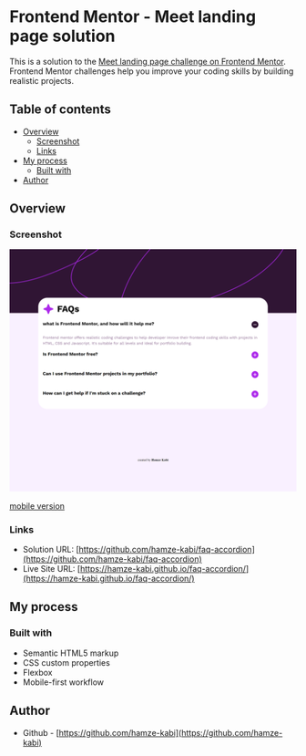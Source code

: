 # Frontend Mentor - Meet landing page solution

This is a solution to the [Meet landing page challenge on Frontend Mentor](https://www.frontendmentor.io/challenges/meet-landing-page-rbTDS6OUR). Frontend Mentor challenges help you improve your coding skills by building realistic projects. 

## Table of contents

- [Overview](#overview)
  - [Screenshot](#screenshot)
  - [Links](#links)
- [My process](#my-process)
  - [Built with](#built-with)
- [Author](#author)

## Overview

### Screenshot

![desktop version](screenshots/desktop-screenshot.png)

[mobile version](screenshots/mobile-screenshot.png)

### Links

- Solution URL: [https://github.com/hamze-kabi/faq-accordion](https://github.com/hamze-kabi/faq-accordion)
- Live Site URL: [https://hamze-kabi.github.io/faq-accordion/](https://hamze-kabi.github.io/faq-accordion/)

## My process

### Built with

- Semantic HTML5 markup
- CSS custom properties
- Flexbox
- Mobile-first workflow

## Author

- Github - [https://github.com/hamze-kabi](https://github.com/hamze-kabi)
